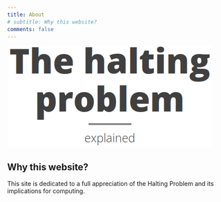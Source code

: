```yaml
---
title: About
# subtitle: Why this website?
comments: false
---
```


<img src='/the-halting-problem.png' />

## Why this website?
This site is dedicated to a full appreciation of the Halting Problem
and its implications for computing.
